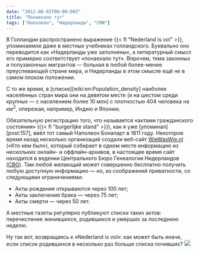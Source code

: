 ```yaml
---
date: "2012-08-03T00:00:00Z"
title: "Понаехало тут"
tags: ["Наполеон", "Нидерланды", "СМИ"]
---
```


В Голландии распространено выражение {{< fl "Nederland is vol" >}}, упоминаемое даже в местных учебниках голландского. Буквально оно переводится как «Нидерланды уже заполнены», а литературный смысл его примерно соответствует «понаехало тут». Впрочем, тема законных и полузаконных мигрантов — больная в любой более-менее преуспевающей стране мира, и Нидерланды в этом смысле ещё не в самом плохом положении.

<!--more-->

С то же время, в [списке][wiki:en:Population_density] наиболее населённых стран мира они на девятом месте (и на шестом среди крупных — с населением более 10 млн) с плотностью 404 человека на км<sup>2</sup>, опережая, например, Индию и Японию.

Обязательную регистрацию того, что называется «актами гражданского состояния» ({{< fl "burgerlijke stand" >}}), как я уже [упоминал][post:157], ввёл тот самый Наполеон Бонапарт в 1811 году. Некоторое время назад несколько организаций создали веб-сайт [WieWasWie.nl](http://www.wiewaswie.nl/) («Кто кем был»), который собирает в одном месте информацию из нескольких онлайн- и оффлайн-архивов, в настоящее время сайт находится в ведении Центрального Бюро Генеалогии Нидерландов ([CBG](http://www.cbg.nl/)). Там любой желающий может совершенно бесплатно получить любую доступную информацию — но, из соображений приватности, со следующими ограничениями:

 * Акты рождения открываются через 100 лет;
 * Акты заключения брака — через 75 лет;
 * Акты смерти — через 50 лет.

А местные газеты регулярно публикуют списки таких актов: перечисление женившихся, родившихся и умерших за последнюю неделю.

Ну так вот, возвращаясь к «Nederland is vol»: как может быть иначе, если список родившихся в несколько раз больше списка почивших?
![](img:4.bp.blogspot.com/-F1LzuP8Zs5E/UBr26WRxfHI/AAAAAAAAVLU/5zWNQMtf3dQ/s1600/20120802_234631.picasaweb.jpg:a)

